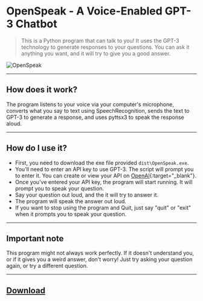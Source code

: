 # OpenSpeak - A Voice-Enabled GPT-3 Chatbot

> This is a Python program that can talk to you! It uses the GPT-3 technology to generate responses to your questions. You can ask it anything you want, and it will try to give you a good answer.

![OpenSpeak](https://socialify.git.ci/Exonymos/OpenSpeak/image?description=1&descriptionEditable=This%20is%20a%20Python%20program%20that%20can%20generate%20responses%20to%20your%20questions%20and%20receive%20an%20answer.&font=Source%20Code%20Pro&forks=1&issues=1&language=1&logo=https%3A%2F%2Fsvgshare.com%2Fi%2FrQ2.svg&name=1&owner=1&pattern=Circuit%20Board&pulls=1&stargazers=1&theme=Light)

------------

## How does it work?

The program listens to your voice via your computer's microphone, converts what you say to text using SpeechRecognition, sends the text to GPT-3 to generate a response, and uses pyttsx3 to speak the response aloud.

------------

## How do I use it?

- First, you need to download the exe file provided `dist\OpenSpeak.exe`.
- You'll need to enter an API key to use GPT-3. The script will prompt you to enter it. You can create or view your API on [OpenAI](https://platform.openai.com/account/api-keys){:target="_blank"}. 
- Once you've entered your API key, the program will start running. It will prompt you to speak your question.
- Say your question out loud, and the it will try to answer it.
- The program will speak the answer out loud.
- If you want to stop using the program and Quit, just say "quit" or "exit" when it prompts you to speak your question.

------------

## Important note

This program might not always work perfectly. If it doesn't understand you, or if it gives you a weird answer, don't worry! Just try asking your question again, or try a different question.

------------

## [Download]()

